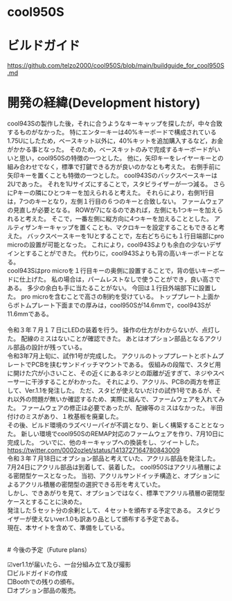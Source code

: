 # cool950S
# ビルドガイド<br>
https://github.com/telzo2000/cool950S/blob/main/buildguide_for_cool950S.md

# 開発の経緯(Development history)<br>
cool943Sの製作した後，それに合うようなキーキャップを探したが，中々合致するものがなかった。
特にエンターキーは40%キーボードで構成されている1.75Uにしたため，ベースキット以外に，40%キットを追加購入するなど，お金がかかる事となった。
そのため，ベースキットのみで完成するキーボードがいいと思い，cool950Sの特徴の一つとした。
他に，矢印キーをレイヤーキーとの組み合わせでなく，標準で打鍵できる方が良いのかなとも考えた。
右側手前に矢印キーを置くことも特徴の一つとした。
cool943Sのバックスペースキーは2Uであった。
それを1Uサイズにすることで，スタビライザーが一つ減る。
さらにPキーの隣にひとつキーを加えられると考えた。
それらにより，右側1行目は，7つのキーとなり，左側１行目の６つのキーと合致しない。
ファームウェアの見直しが必要となる。
ROWが7になるのであれば，左側にも1つキーを加えられると考えた。
そこで，一番左側に縦方向に4つキーを加えることとした。
アルティザンキーキャップを置くことも、マクロキーを設定することもできると考えた。
バックスペースキーを1Uとすることで，左右どちらにも１行目端部にpro microの設置が可能となった。
これにより，cool943Sよりも余白の少ないデザインとすることができた。
代わりに，cool943Sよりも背の高いキーボードとなる。<br>
cool943Sはpro microを１行目キーの奥側に設置することで，背の低いキーボードに仕上げた。
私の場合は，パームレストなしで使うことができ，良い高さである。
多少の余白も手に当たることがない。
今回は１行目外端部下に設置した。
pro microを含むことで高さの制約を受けている。
トッププレート上面からボトムプレート下面までの厚みは，cool950Sが14.6mmで，cool943Sが11.6mmである。<br>
<br>
令和３年７月１７日にLEDの装着を行う。
操作の仕方がわからないが、点灯した。
配線のミスはないことが確認できた。
あとはオプション部品となるアクリル部品の設計が残っている。<br>
令和3年7月上旬に、試作1号が完成した。
アクリルのトッププレートとボトムプレートでPCBを挟むサンドイッチマウントである。
仮組みの段階で、スタビ用に開けた穴が小さいこと、その近くにあるネジとの距離が近すぎて、ネジやスペーサーに干渉することがわかった。
それにより、アクリル、PCBの両方を修正して、Ver.1.1を発注した。
ただ、スタビが使えないだけの試作1号であるが、それ以外の問題が無いか確認するため、実際に組んで、ファームウェアを入れてみた。
ファームウェアの修正は必要であったが、配線等のミスはなかった。
半田付けのミスがあり、１枚基板を廃棄した。<br>
その後、ビルド環境のラズベリーパイが不調となり、新しく構築することとなった。
新しい環境でcool950SのREMAP対応のファームウェアを作り、7月10日に完成した。
ついでに、他のキーキャップへの換装をし、ツイートした。<br>
https://twitter.com/0002ozlet/status/1413727164780843009
<br>
令和３年７月18日にオプション部品と考えていた、アクリル部品を発注した。<br>
7月24日にアクリル部品は到着して、装着した。
cool950Sはアクリル積層による密閉型ケースとなった。
当初、アクリルサンドイッチ構造と、オプションによるアクリル積層の密閉型の選択できる形を考えていた。<br>
しかし、できあがりを見て、オプションではなく、標準でアクリル積層の密閉型ケースとすることに決めた。<br>
発注した５セット分の余剰として、４セットを頒布する予定である。
スタビライザーが使えないver.1.0も訳あり品として頒布する予定である。<br>
現在、本サイトを含めて、準備をしている。

<br>
# 今後の予定（Future plans）

☑︎ver1.1が届いたら、一台分組み立て及び撮影<br>
□ビルドガイドの作成<br>
□Boothでの残りの頒布。<br>
□オプション部品の販売。<br>
<br><br>
